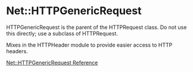 # Net::HTTPGenericRequest

HTTPGenericRequest is the parent of the HTTPRequest class. Do not use this
directly; use a subclass of HTTPRequest.

Mixes in the HTTPHeader module to provide easier access to HTTP headers.

[Net::HTTPGenericRequest Reference](https://ruby-doc.org/stdlib-2.5.0/libdoc/net/http/rdoc/Net::HTTPGenericRequest.html)